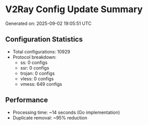 # V2Ray Config Update Summary
Generated on: 2025-09-02 19:05:51 UTC

## Configuration Statistics
- Total configurations: 10929
- Protocol breakdown:
  - ss: 0 configs
  - ssr: 0 configs
  - trojan: 0 configs
  - vless: 0 configs
  - vmess: 649 configs

## Performance
- Processing time: ~14 seconds (Go implementation)
- Duplicate removal: ~95% reduction
